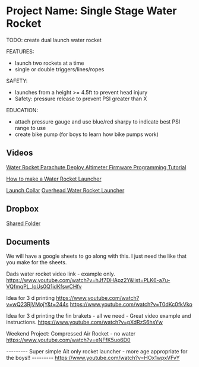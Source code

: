# Project Name: Single Stage Water Rocket
TODO: create dual launch water rocket

FEATURES:
- launch two rockets at a time
- single or double triggers/lines/ropes

SAFETY:
- launches from a height >= 4.5ft to prevent head injury
- Safety: pressure release to prevent PSI greater than X

EDUCATION:
- attach pressure gauge and use blue/red sharpy to indicate best PSI range to use
- create bike pump (for boys to learn how bike pumps work)

## Videos
[Water Rocket Parachute Deploy Altimeter Firmware Programming Tutorial](https://www.youtube.com/watch?v=OrcEw346bdA)

[How to make a Water Rocket Launcher](https://www.youtube.com/watch?v=hJf7DHApz2Y&list=PLK6-a7u-VQfmqPL_loUs0Q1idKfswCHf)

[Launch Collar](https://www.youtube.com/watch?v=iAQv_8aqf2w)
[Overhead Water Rocket Launcher](https://www.youtube.com/watch?v=icQhLT4QCO8)

## Dropbox
[Shared Folder](https://www.dropbox.com/home/water-rocket-single-stage)

## Documents 
We will have a google sheets to go along with this. I just need the like that you make for the sheets. 


Dads water rocket video link  - example only. 
https://www.youtube.com/watch?v=hJf7DHApz2Y&list=PLK6-a7u-VQfmqPL_loUs0Q1idKfswCHfv


Idea for 3 d printing       https://www.youtube.com/watch?v=wQ23RjVMojY&t=244s
https://www.youtube.com/watch?v=T0dKc0fkVko

Idea  for 3 d printing the fin brakets - all we need - Great video example and instructions. 
https://www.youtube.com/watch?v=pXdRzS6hsYw


Weekend Project: Compressed Air Rocket - no water
https://www.youtube.com/watch?v=eNFfK5uo6D0

---------  Super simple Ait only rocket launcher - more age appropriate for the boys!! ---------
https://www.youtube.com/watch?v=HOx1wpxVFvY 

